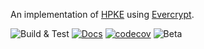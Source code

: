 An implementation of [HPKE](https://cfrg.github.io/draft-irtf-cfrg-hpke/draft-irtf-cfrg-hpke.html) using [Evercrypt](https://github.com/franziskuskiefer/evercrypt-rust/tree/master/evercrypt-rs).

![Build & Test](https://github.com/franziskuskiefer/hpke-rs/workflows/Build%20&%20Test/badge.svg)
[![Docs](https://img.shields.io/badge/docs-master-blue.svg)](https://www.franziskuskiefer.de/hpke-rs/hpke_rs/index.html)
[![codecov](https://codecov.io/gh/franziskuskiefer/hpke-rs/branch/master/graph/badge.svg?token=RO2Q0YTSNY)](https://codecov.io/gh/franziskuskiefer/hpke-rs/)
![Beta](https://img.shields.io/badge/maturity-beta-orange.svg)
